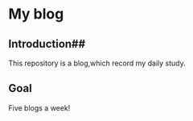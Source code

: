 # My blog #
## Introduction##
This repository is a blog,which record my daily study. 
## Goal ##
Five blogs a week!
